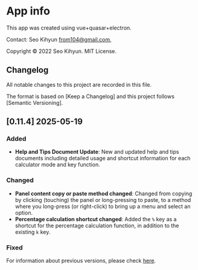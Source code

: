 # App info

This app was created using vue+quasar+electron.

Contact: Seo Kihyun <from104@gmail.com>,

Copyright © 2022 Seo Kihyun. MIT License.

## Changelog

All notable changes to this project are recorded in this file.

The format is based on [Keep a Changelog] and this project follows [Semantic Versioning].

## [0.11.4] 2025-05-19

### Added

- **Help and Tips Document Update**: New and updated help and tips documents including detailed usage and shortcut information for each calculator mode and key function.

### Changed

- **Panel content copy or paste method changed**: Changed from copying by clicking (touching) the panel or long-pressing to paste, to a method where you long-press (or right-click) to bring up a menu and select an option.
- **Percentage calculation shortcut changed**: Added the `%` key as a shortcut for the percentage calculation function, in addition to the existing `k` key.

### Fixed

For information about previous versions, please check [here](https://github.com/from104/qcalc/blob/main/CHANGELOG.md).
